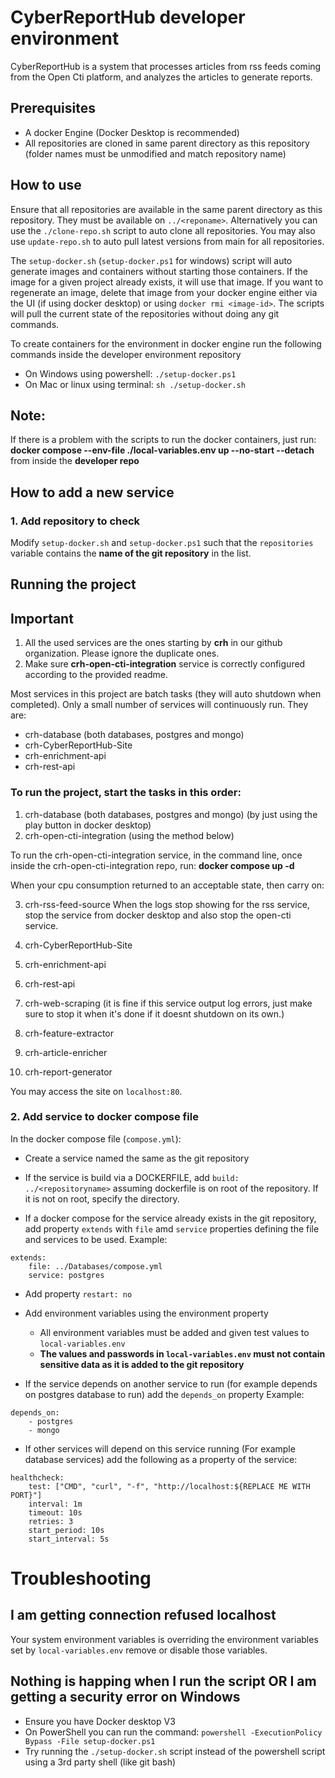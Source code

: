 # CyberReportHub developer environment

CyberReportHub is a system that processes articles from rss feeds coming from the Open Cti platform,  and analyzes the articles to generate reports.

## Prerequisites
- A docker Engine (Docker Desktop is recommended)
- All repositories are cloned in same parent directory as this repository (folder names must be unmodified and match repository name)

## How to use
Ensure that all repositories are available in the same parent directory as this repository. They must be available on `../<reponame>`. Alternatively you can use the `./clone-repo.sh` script to auto clone all repositories.
You may also use `update-repo.sh` to auto pull latest versions from main for all repositories. 

The `setup-docker.sh` (`setup-docker.ps1` for windows) script will auto generate images and containers without starting those containers. If the image for a given project already exists, it will use that image. If you want to regenerate an
image, delete that image from your docker engine either via the UI (if using docker desktop) or using `docker rmi <image-id>`. The scripts will pull the current state of the repositories without doing any git commands.

To create containers for the environment in docker engine run the following commands inside the developer environment repository
- On Windows using powershell: `./setup-docker.ps1`
- On Mac or linux using terminal: `sh ./setup-docker.sh`

## Note: 
If there is a problem with the scripts to run the docker containers, just run: 	**docker compose --env-file ./local-variables.env up --no-start --detach** 
from inside the **developer repo** 

## How to add a new service
### 1. Add repository to check
Modify `setup-docker.sh` and `setup-docker.ps1` such that the `repositories` variable contains the **name of the git repository** in the list. 

## Running the project

## Important
1. All the used services are the ones starting by **crh** in our github organization. Please ignore the duplicate ones.
2. Make sure **crh-open-cti-integration** service is correctly configured according to the provided readme.

Most services in this project are batch tasks (they will auto shutdown when completed). Only a small number of services will continuously run. They are:

- crh-database (both databases, postgres and mongo)
- crh-CyberReportHub-Site
- crh-enrichment-api
- crh-rest-api

### To run the project, start the tasks in this order:

1. crh-database (both databases, postgres and mongo) (by just using the play button in docker desktop)
2. crh-open-cti-integration (using the method below)

To run the crh-open-cti-integration service, in the command line, once inside the crh-open-cti-integration repo, run: **docker compose up -d**

When your cpu consumption returned to an acceptable state, then carry on: 

3. crh-rss-feed-source
When the logs stop showing for the rss service, stop the service from docker desktop and also stop the open-cti service.

4. crh-CyberReportHub-Site
5. crh-enrichment-api
6. crh-rest-api
7. crh-web-scraping (it is fine if this service output log errors, just make sure to stop it when it's done if it doesnt shutdown on its own.)
8. crh-feature-extractor
9. crh-article-enricher
10. crh-report-generator

You may access the site on `localhost:80`.

### 2. Add service to docker compose file

In the docker compose file (`compose.yml`):
- Create a service named the same as the git repository
- If the service is build via a DOCKERFILE, add `build: ../<repositoryname>` assuming dockerfile is on root of the repository. If it is not on root, specify the directory.

- If a docker compose for the service already exists in the git repository, add property `extends` with `file` amd `service` properties defining the file and services to be used.
Example:
```
extends:
    file: ../Databases/compose.yml
    service: postgres
```

- Add property `restart: no`
- Add environment variables using the environment property
  - All environment variables must be added and given test values to `local-variables.env`
  - **The values and passwords in `local-variables.env` must not contain sensitive data as it is added to the git repository**

- If the service depends on another service to run (for example depends on postgres database to run) add the `depends_on` property
Example:
```
depends_on:
    - postgres
    - mongo
```

- If other services will depend on this service running (For example database services) add the following as a property of the service: 
```
healthcheck:
    test: ["CMD", "curl", "-f", "http://localhost:${REPLACE ME WITH PORT}"]
    interval: 1m
    timeout: 10s
    retries: 3
    start_period: 10s
    start_interval: 5s
```

# Troubleshooting

## I am getting connection refused localhost

Your system environment variables is overriding the environment variables set by `local-variables.env` remove or disable those variables.

## Nothing is happing when I run the script OR I am getting a security error on Windows

- Ensure you have Docker desktop V3
- On PowerShell you can run the command: `powershell -ExecutionPolicy Bypass -File setup-docker.ps1`
- Try running the `./setup-docker.sh` script instead of the powershell script using a 3rd party shell (like git bash)
